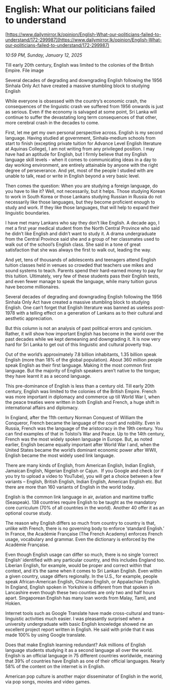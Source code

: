 # English: What our politicians failed to understand

[https://www.dailymirror.lk/opinion/English-What-our-politicians-failed-to-understand/172-299987](https://www.dailymirror.lk/opinion/English-What-our-politicians-failed-to-understand/172-299987)

*10:59 PM, Sunday, January 12, 2025*

Till early 20th century, English was limited to the colonies of the British Empire. File image

Several decades of degrading and downgrading English following the 1956 Sinhala Only Act have created a massive stumbling block to studying English

While everyone is obsessed with the country’s economic crash, the consequences of the linguistic crash we suffered from 1956 onwards is just as serious. Even if the economy is salvaged at some point, Sri Lanka will continue to suffer the devastating long term consequences of that other, more cerebral crash in the decades to come.

First, let me get my own personal perspective across. English is my second language. Having studied at government, Sinhala-medium schools from start to finish (excepting private tuition for Advance Level English literature at Aquinas College), I am not writing from any privileged position. I may have had an aptitude for English, but I firmly believe that my English language skill levels - when it comes to communicating ideas in a day to day working environment, are entirely attainable by anyone with the right degree of perseverance. And yet, most of the people I studied with are unable to talk, read or write in English beyond a very basic level.

Then comes the question: When you are studying a foreign language, do you have to like it? Well, not necessarily, but it helps. Those studying Korean to work in South Korea or those Lankans studying Russian in Russia do not necessarily like those languages, but they become proficient enough to study and work. If they like those languages, that will help to expand their linguistic boundaries.

I have met many Lankans who say they don’t like English. A decade ago, I met a first year medical student from the North Central Province who said he didn’t like English and didn’t want to study it. A drama undergraduate from the Central Province said she and a group of her classmates used to walk out of the school’s English class. She said in a tone of great satisfaction that she was always the first to walk out, leading the way.

And yet, tens of thousands of adolescents and teenagers attend English tuition classes held in venues so crowded that teachers use mikes and sound systems to teach. Parents spend their hard-earned money to pay for this tuition. Ultimately, very few of these students pass their English tests, and even fewer manage to speak the language, while many tuition gurus have become millionaires.

Several decades of degrading and downgrading English following the 1956 Sinhala Only Act have created a massive stumbling block to studying English. One can’t forget that English literature was banned as useless post-1978 with a telling effect on a generation of Lankans as to their cultural and aesthetic appreciation.

But this column is not an analysis of past political errors and cynicism. Rather, it will show how important English has become in the world over the past decades while we kept demeaning and downgrading it. It is now very hard for Sri Lanka to get out of this linguistic and cultural poverty trap.

Out of the world’s approximately 7.8 billion inhabitants, 1.35 billion speak English (more than 18% of the global population). About 360 million people speak English as their first language. Making it the most common first language. But the majority of English speakers aren’t native to the tongue; they have learnt it as a second language.

This pre-dominance of English is less than a century old. Till early 20th century, English was limited to the colonies of the British Empire. French was more important in diplomacy and commerce up till World War I, when the peace treaties were written in both English and French, a huge shift in international affairs and diplomacy.

In England, after the 11th century Norman Conquest of William the Conqueror, French became the language of the court and nobility. Even in Russia, French was the language of the aristocracy in the 19th century. You can find examples of that in Tolstoi’s War and Peace. Up to the 14th century, French was the most widely spoken language in Europe. But, as noted earlier, English became equally important after World War I and, when the United States became the world’s dominant economic power after WWII, English became the most widely used link language.

There are many kinds of English, from American English, Indian English, Jamaican English, Nigerian English or Cajun.  If you Google and check (or if you try to upload a video to YouTube), you will get a choice between a few variants – English, British English, Indian English, American English etc. But there are more than 160 variants of English in the world today.

English is the common link language in air, aviation and maritime traffic (Seaspeak). 138 countries require English to be taught as the mandatory core curriculum (70% of all countries in the world). Another 40 offer it as an optional course study.

The reason why English differs so much from country to country is that, unlike with French, there is no governing body to enforce ‘standard English.’ In France, the Académie Française (The French Academy) enforces French usage, vocabulary and grammar. Even the dictionary is enforced by the Académie Française.

Even though English usage can differ so much, there is no single ‘correct English’ identified with any particular country, and this includes England too. Liberian English, for example, would be proper and correct within that context, and it’s the same when it comes to Sri Lankan English. Even within a given country, usage differs regionally. In the U.S., for example, people speak African-American English, Chicano English, or Appalachian English. In England, English spoken in Yorkshire is different from that spoken in Lancashire even though these two counties are only two and half hours apart. Singaporean English has many loan words from Malay, Tamil, and Hokien.

Internet tools such as Google Translate have made cross-cultural and trans-linguistic activities much easier. I was pleasantly surprised when a university undergraduate with basic English knowledge showed me an excellent project report written in English. He said with pride that it was made 100% by using Google translate.

Does that make English learning redundant? Ask millions of English language students studying it as a second language all over the world. English is an official language in 75 different countries worldwide, meaning that 39% of countries have English as one of their official languages. Nearly 58% of the content on the internet is in English.

American pop culture is another major disseminator of English in the world, via pop songs, movies and video games.

